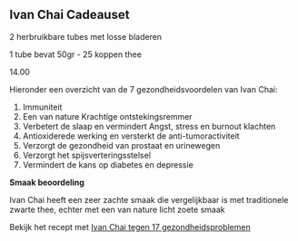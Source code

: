 ## Ivan Chai Cadeauset
2 herbruikbare tubes met losse bladeren 

1 tube bevat 50gr - 25 koppen thee

14.00

Hieronder een overzicht van de 7 gezondheidsvoordelen van Ivan Chai:

1. Immuniteit
2. Een van nature Krachtige ontstekingsremmer
3. Verbetert de slaap en vermindert Angst, stress en burnout klachten
4. Antioxiderede werking en versterkt de anti-tumoractiviteit
5. Verzorgt de gezondheid van prostaat en urinewegen
6. Verzorgt het spijsverteringsstelsel
7. Vermindert de kans op diabetes en depressie

**Smaak beoordeling**

Ivan Chai heeft een zeer zachte smaak die vergelijkbaar is met traditionele zwarte thee, echter met een van nature licht zoete smaak 

Bekijk het recept met [Ivan Chai tegen 17 gezondheidsproblemen](https://www.ivansherbs.nl/pages/ivan-chai-tegen-17-gezondheidsproblemen)
